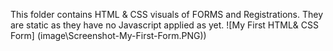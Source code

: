 This folder contains HTML & CSS visuals of FORMS and Registrations. They are static as they have no Javascript applied as yet.
![My First HTML& CSS Form] (image\Screenshot-My-First-Form.PNG))
